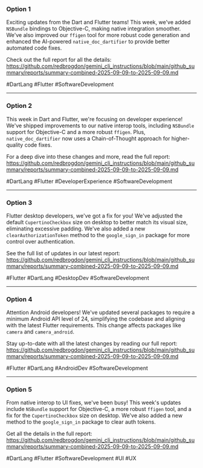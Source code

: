 ### Option 1

Exciting updates from the Dart and Flutter teams! This week, we've added `NSBundle` bindings to Objective-C, making native integration smoother. We've also improved our `ffigen` tool for more robust code generation and enhanced the AI-powered `native_doc_dartifier` to provide better automated code fixes.

Check out the full report for all the details: https://github.com/redbrogdon/gemini_cli_instructions/blob/main/github_summary/reports/summary-combined-2025-09-09-to-2025-09-09.md

#DartLang #Flutter #SoftwareDevelopment

---

### Option 2

This week in Dart and Flutter, we're focusing on developer experience! We've shipped improvements to our native interop tools, including `NSBundle` support for Objective-C and a more robust `ffigen`. Plus, `native_doc_dartifier` now uses a Chain-of-Thought approach for higher-quality code fixes.

For a deep dive into these changes and more, read the full report: https://github.com/redbrogdon/gemini_cli_instructions/blob/main/github_summary/reports/summary-combined-2025-09-09-to-2025-09-09.md

#DartLang #Flutter #DeveloperExperience #SoftwareDevelopment

---

### Option 3

Flutter desktop developers, we've got a fix for you! We've adjusted the default `CupertinoCheckbox` size on desktop to better match its visual size, eliminating excessive padding. We've also added a new `clearAuthorizationToken` method to the `google_sign_in` package for more control over authentication.

See the full list of updates in our latest report: https://github.com/redbrogdon/gemini_cli_instructions/blob/main/github_summary/reports/summary-combined-2025-09-09-to-2025-09-09.md

#Flutter #DartLang #DesktopDev #SoftwareDevelopment

---

### Option 4

Attention Android developers! We've updated several packages to require a minimum Android API level of 24, simplifying the codebase and aligning with the latest Flutter requirements. This change affects packages like `camera` and `camera_android`.

Stay up-to-date with all the latest changes by reading our full report: https://github.com/redbrogdon/gemini_cli_instructions/blob/main/github_summary/reports/summary-combined-2025-09-09-to-2025-09-09.md

#Flutter #DartLang #AndroidDev #SoftwareDevelopment

---

### Option 5

From native interop to UI fixes, we've been busy! This week's updates include `NSBundle` support for Objective-C, a more robust `ffigen` tool, and a fix for the `CupertinoCheckbox` size on desktop. We've also added a new method to the `google_sign_in` package to clear auth tokens.

Get all the details in the full report: https://github.com/redbrogdon/gemini_cli_instructions/blob/main/github_summary/reports/summary-combined-2025-09-09-to-2025-09-09.md

#DartLang #Flutter #SoftwareDevelopment #UI #UX
